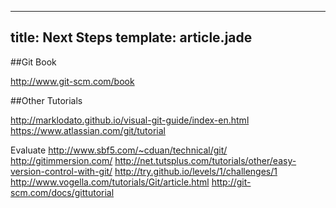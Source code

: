 ---
title: Next Steps
template: article.jade
----

##Git Book

http://www.git-scm.com/book

##Other Tutorials

http://marklodato.github.io/visual-git-guide/index-en.html
https://www.atlassian.com/git/tutorial


Evaluate
http://www.sbf5.com/~cduan/technical/git/
http://gitimmersion.com/
http://net.tutsplus.com/tutorials/other/easy-version-control-with-git/
http://try.github.io/levels/1/challenges/1
http://www.vogella.com/tutorials/Git/article.html
http://git-scm.com/docs/gittutorial
